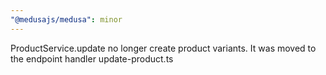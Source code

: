 ```yaml
---
"@medusajs/medusa": minor
---
```


ProductService.update no longer create product variants. It was moved to the endpoint handler update-product.ts
